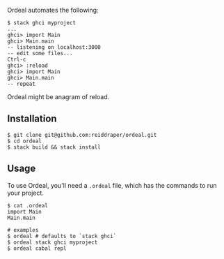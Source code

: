 Ordeal automates the following:

```shell
$ stack ghci myproject
...
ghci> import Main
ghci> Main.main
-- listening on localhost:3000
-- edit some files...
Ctrl-c
ghci> :reload
ghci> import Main
ghci> Main.main
-- repeat
```

Ordeal might be anagram of reload.

## Installation

```
$ git clone git@github.com:reiddraper/ordeal.git
$ cd ordeal
$ stack build && stack install
```

## Usage

To use Ordeal, you'll need a `.ordeal` file, which has the commands to run your
project.

```shell
$ cat .ordeal
import Main
Main.main

# examples
$ ordeal # defaults to `stack ghci`
$ ordeal stack ghci myproject
$ ordeal cabal repl
```
